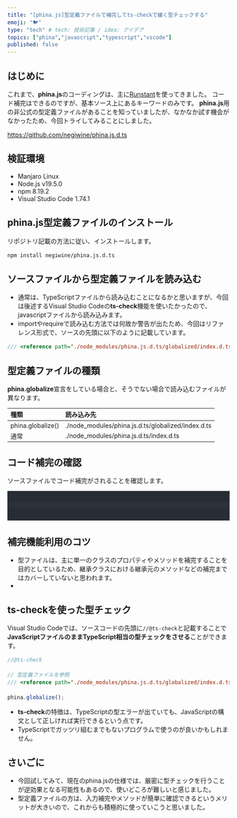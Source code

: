 ```yaml
---
title: "[phina.js]型定義ファイルで補完してts-checkで緩く型チェックする"
emoji: "🐦"
type: "tech" # tech: 技術記事 / idea: アイデア
topics: ["phina","javascript","typescript","vscode"]
published: false
---
```


## はじめに

これまで、**phina.js**のコーディングは、主に[Runstant](https://runstant.com/)を使ってきました。
コード補完はできるのですが、基本ソース上にあるキーワードのみです。
**phina.js**用の非公式の型定義ファイルがあることを知っていましたが、なかなか試す機会がなかったため、今回トライしてみることにしました。

<https://github.com/negiwine/phina.js.d.ts>

## 検証環境
* Manjaro Linux
* Node.js v19.5.0
* npm 8.19.2
* Visual Studio Code 1.74.1

## phina.js型定義ファイルのインストール

リポジトリ記載の方法に従い、インストールします。

```bash
npm install negiwine/phina.js.d.ts
```

## ソースファイルから型定義ファイルを読み込む

* 通常は、TypeScriptファイルから読み込むことになるかと思いますが、今回は後述するVisual Studio Codeの**ts-check**機能を使いたかったので、javascriptファイルから読み込みます。
* importやrequireで読み込む方法では何故か警告が出たため、今回はリファレンス形式で、ソースの先頭に以下のように記載しています。

```js
/// <reference path="./node_modules/phina.js.d.ts/globalized/index.d.ts" />
```

## 型定義ファイルの種類

**phina.globalize**宣言をしている場合と、そうでない場合で読み込むファイルが異なります。

| 種類 | 読み込み先 |
|:-----------------|:------------------|
| phina.globalize() | ./node_modules/phina.js.d.ts/globalized/index.d.ts |
| 通常 | ./node_modules/phina.js.d.ts/index.d.ts |

## コード補完の確認

ソースファイルでコード補完がされることを確認します。

![code-hint.gif](/images/code-hint.gif)

## 補完機能利用のコツ

* 型ファイルは、主に単一のクラスのプロパティやメソッドを補完することを目的としているため、継承クラスにおける継承元のメソッドなどの補完まではカバーしていないと思われます。
*

## ts-checkを使った型チェック

Visual Studio Codeでは、ソースコードの先頭に```//@ts-check```と記載することで**JavaScriptファイルのままTypeScript相当の型チェックをさせる**ことができます。

```js
//@ts-check

// 型定義ファイルを参照
/// <reference path="./node_modules/phina.js.d.ts/globalized/index.d.ts" />

phina.globalize();
```

* **ts-check**の特徴は、TypeScriptの型エラーが出ていても、JavaScriptの構文として正しければ実行できるという点です。
* TypeScriptでガッツリ組むまでもないプログラムで使うのが良いかもしれません。

## さいごに
* 今回試してみて、現在のphina.jsの仕様では、厳密に型チェックを行うことが逆効果となる可能性もあるので、使いどころが難しいと感じました。
* 型定義ファイルの方は、入力補完やメソッドが簡単に確認できるというメリットが大きいので、これからも積極的に使っていこうと思いました。
